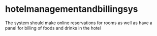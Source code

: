 # hotelmanagementandbillingsys
The system should make online reservations for rooms as well as have a panel for billing of foods and drinks in the hotel
